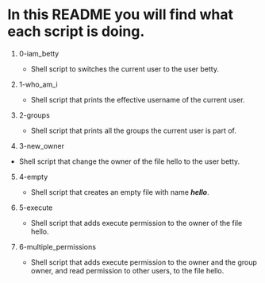 # In this README you will find what each script is doing.

1. 0-iam_betty
   - Shell script to switches the current user to the user betty.

2. 1-who_am_i
   - Shell script that prints the effective username of the current user.

3. 2-groups
   - Shell script that prints all the groups the current user is part of.

4. 3-new_owner
  - Shell script that change the owner of the file hello to the user betty.

5. 4-empty
   - Shell script that creates an empty file with name ***hello***.

6. 5-execute
   - Shell script that adds execute permission to the owner of the file hello.

7. 6-multiple_permissions
   - Shell script that adds execute permission to the owner and the group owner, and read permission to other users, to the file hello.


